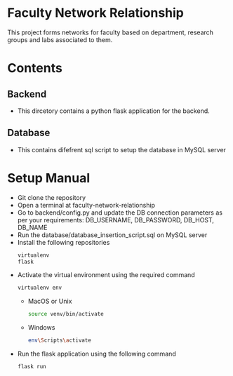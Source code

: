 # Faculty Network Relationship

This project forms networks for faculty based on department, research groups and labs associated to them.

# Contents
## Backend
- This dircetory contains a python flask application for the backend.

## Database
- This contains difefrent sql script to setup the database in MySQL server

# Setup Manual
- Git clone the repository
- Open a terminal at faculty-network-relationship
- Go to backend/config.py and update the DB connection parameters as per your requirements: DB_USERNAME, DB_PASSWORD, DB_HOST, DB_NAME
- Run the database/database_insertion_script.sql on MySQL server
- Install the following repositories
  ```bash
  virtualenv
  flask
  ```
- Activate the virtual environment using the required command
    ```bash
    virtualenv env
    ```
  - MacOS or Unix
    ```bash
    source venv/bin/activate
    ```
  - Windows
    ```bash
    env\Scripts\activate
    ```
- Run the flask application using the following command
    ```bash
    flask run
    ```
